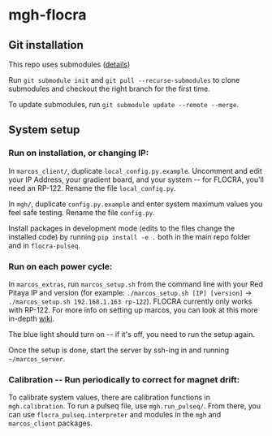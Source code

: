 # mgh-flocra

## Git installation
This repo uses submodules ([details](https://git-scm.com/book/en/v2/Git-Tools-Submodules))

Run `git submodule init` and `git pull --recurse-submodules` to clone submodules and checkout the right branch for the first time.

To update submodules, run `git submodule update --remote --merge`.

## System setup

### Run on installation, or changing IP:
In `marcos_client/`, duplicate `local_config.py.example`. Uncomment and edit your IP Address, your gradient board, and your system -- for FLOCRA, you'll need an RP-122. Rename the file `local_config.py`.

In `mgh/`, duplicate `config.py.example` and enter system maximum values you feel safe testing. Rename the file `config.py`.

Install packages in development mode (edits to the files change the installed code) by running `pip install -e .` both in the main repo folder and in `flocra-pulseq`.

### Run on each power cycle:
In `marcos_extras`, run `marcos_setup.sh` from the command line with your Red Pitaya IP and version (for example: `./marcos_setup.sh [IP] [version]` -> `./marcos_setup.sh 192.168.1.163 rp-122`). FLOCRA currently only works with RP-122. For more info on setting up marcos, you can look at this more in-depth [wiki](https://github.com/vnegnev/marcos_extras/wiki/setting_marcos_up).

The blue light should turn on -- if it's off, you need to run the setup again.

Once the setup is done, start the server by ssh-ing in and running `~/marcos_server`.

### Calibration -- Run periodically to correct for magnet drift:
To calibrate system values, there are calibration functions in `mgh.calibration`. To run a pulseq file, use `mgh.run_pulseq/`. From there, you can use `flocra_pulseq.interpreter` and modules in the `mgh` and `marcos_client` packages. 
